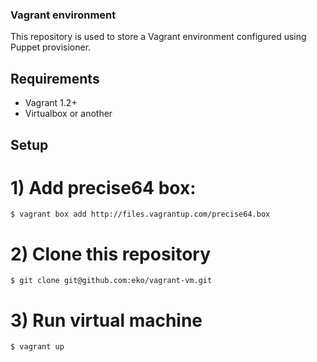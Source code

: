 ### Vagrant environment

This repository is used to store a Vagrant environment configured using Puppet provisioner.

## Requirements

- Vagrant 1.2+
- Virtualbox or another

## Setup

# 1) Add precise64 box: 
`$ vagrant box add http://files.vagrantup.com/precise64.box`

# 2) Clone this repository
`$ git clone git@github.com:eko/vagrant-vm.git`

# 3) Run virtual machine
`$ vagrant up`
